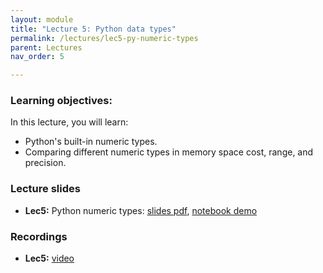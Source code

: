 ```yaml
---
layout: module
title: "Lecture 5: Python data types"
permalink: /lectures/lec5-py-numeric-types
parent: Lectures
nav_order: 5

---
```


### Learning objectives:

In this lecture, you will learn:

* Python's built-in numeric types.
* Comparing different numeric types in memory space cost, range, and precision.



### Lecture slides

* **Lec5:** Python numeric types: [slides pdf](/ds5110-spring25/assets/docs/lec5-python-types_zys.pdf), [notebook demo](#) 


### Recordings

* **Lec5:** [video](https://edstem.org/us/courses/72907/discussion/6077947)


